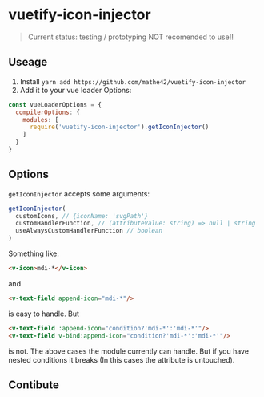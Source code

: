 # vuetify-icon-injector
> Current status: testing / prototyping NOT recomended to use!!

## Useage
1. Install `yarn add https://github.com/mathe42/vuetify-icon-injector`
2. Add it to your vue loader Options:


```js
const vueLoaderOptions = {
  compilerOptions: {
    modules: [
      require('vuetify-icon-injector').getIconInjector()
    ]
  }
}
```

## Options
`getIconInjector` accepts some arguments:


```js
getIconInjector(
  customIcons, // {iconName: 'svgPath'}
  customHandlerFunction, // (attributeValue: string) => null | string
  useAlwaysCustomHandlerFunction // boolean
)
```

Something like:

```html
<v-icon>mdi-*</v-icon>
```

and

```html
<v-text-field append-icon="mdi-*"/>
```

is easy to handle. But 

```html
<v-text-field :append-icon="condition?'mdi-*':'mdi-*'"/>
<v-text-field v-bind:append-icon="condition?'mdi-*':'mdi-*'"/>
```

is not. The above cases the module currently can handle. But if you have nested conditions it breaks (In this cases the attribute is untouched).

## Contibute

